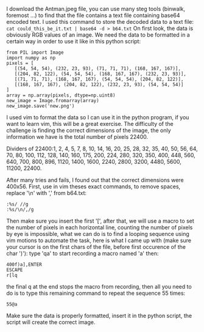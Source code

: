 I download the Antman.jpeg file, you can use many steg tools (binwalk, foremost ...) to find that the file contains a text file containing base64 encoded text.
I used this command to store the decoded data to a text file: 
```cat could_this_be_it.txt | base64 -d > b64.txt```
On first look, the data is obviously RGB values of an image. We need the data to be formatted in a certain way in order to use it like in this python script:
```
from PIL import Image
import numpy as np
pixels = [
   [(54, 54, 54), (232, 23, 93), (71, 71, 71), (168, 167, 167)],
   [(204, 82, 122), (54, 54, 54), (168, 167, 167), (232, 23, 93)],
   [(71, 71, 71), (168, 167, 167), (54, 54, 54), (204, 82, 122)],
   [(168, 167, 167), (204, 82, 122), (232, 23, 93), (54, 54, 54)]
]
array = np.array(pixels, dtype=np.uint8)
new_image = Image.fromarray(array)
new_image.save('new.png')
```
I used vim to format the data so I can use it in the python program, if you want to learn vim, this will be a great exercise.
The difficulty of the challenge is finding the correct dimensions of the image, the only information we have is the total number of pixels 22400.

Dividers of 22400:1, 2, 4, 5, 7, 8, 10, 14, 16, 20, 25, 28, 32, 35, 40, 50, 56, 64, 70, 80, 100, 112, 128, 140, 160, 175, 200, 224, 280, 320, 350, 400, 448, 560, 640, 700, 800, 896, 1120, 1400, 1600, 2240, 2800, 3200, 4480, 5600, 11200, 22400.

After many tries and fails, I found out that the correct dimensions were 400x56.
First, use in vim theses exact commands, to remove spaces, replace '\n' with ',' from b64.txt:
```
:%s/ //g
:%s/\n/,/g
```
Then make sure you insert the first '[', after that, we will use a macro to set the number of pixels in each horizontal line, counting the number of pixels by eye is impossible, what we can do is to find a looping sequence using vim motions to automate the task, here is what I came up with (make sure your cursor is on the first chars of the file, before first occurence of the char ')'):
type 'qa' to start recording a macro named 'a' then:
```
400f)a],ENTER
ESCAPE
r[lq
```
the final q at the end stops the macro from recording, then all you need to do is to type this remaining command to repeat the sequence 55 times:
```
55@a
```
Make sure the data is properly formatted, insert it in the python script, the script will create the correct image.
